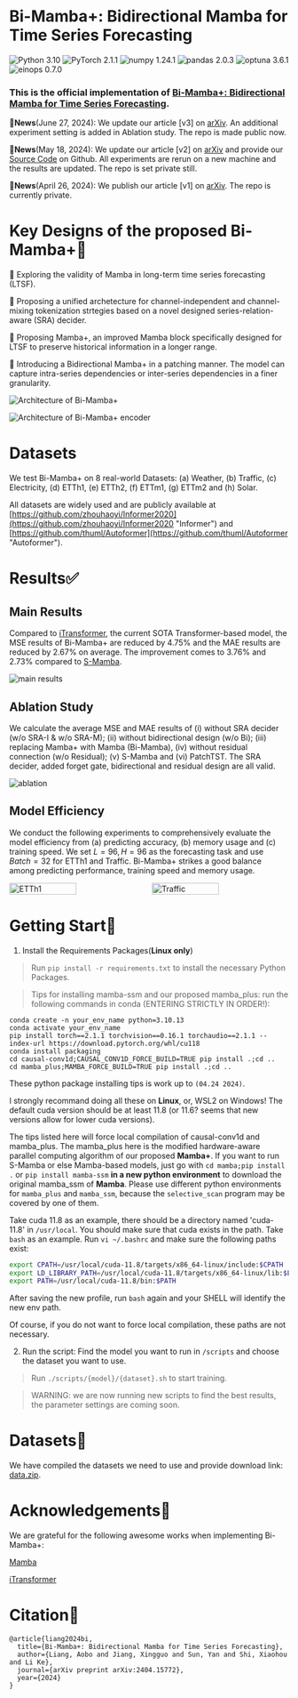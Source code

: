 # Bi-Mamba+: Bidirectional Mamba for Time Series Forecasting

![Python 3.10](https://img.shields.io/badge/python-3.10-green.svg?style=plastic)  ![PyTorch 2.1.1](https://img.shields.io/badge/Pytorch-2.1.1(+cu118)-da282a?style=plastic)  ![numpy 1.24.1](https://img.shields.io/badge/numpy-1.24.1-2ad82a?style=plastic)  ![pandas 2.0.3](https://img.shields.io/badge/pandas-2.0.3-39a8da?style=plastic)  ![optuna 3.6.1](https://img.shields.io/badge/optuna-3.6.1-a398da?style=plastic)  ![einops 0.7.0](https://img.shields.io/badge/einops-0.7.0-a938da?style=plastic)

### This is the official implementation of [Bi-Mamba+: Bidirectional Mamba for Time Series Forecasting](https://arxiv.org/abs/2404.15772).

🚩**News**(June 27, 2024): We update our article [v3] on [arXiv](https://arxiv.org/abs/2404.15772). An additional experiment setting is added in Ablation study. The repo is made public now.

🚩**News**(May 18, 2024): We update our article [v2] on [arXiv](https://arxiv.org/abs/2404.15772) and provide our [Source Code](https://github.com/Leopold2333/Bi-Mamba4TS) on Github. All experiments are rerun on a new machine and the results are updated. The repo is set private still.

🚩**News**(April 26, 2024): We publish our article [v1] on [arXiv](https://arxiv.org/abs/2404.15772). The repo is currently private.

# Key Designs of the proposed Bi-Mamba+🔑

🤠 Exploring the validity of Mamba in long-term time series forecasting (LTSF).

🤠 Proposing a unified archetecture for channel-independent and channel-mixing tokenization strtegies based on a novel designed series-relation-aware (SRA) decider.

🤠 Proposing Mamba+, an improved Mamba block specifically designed for LTSF to preserve historical information in a longer range.

🤠 Introducing a Bidirectional Mamba+ in a patching manner. The model can capture intra-series dependencies or inter-series dependencies in a finer granularity.


![Architecture of Bi-Mamba+](pics/architecture.png "Architecture of Bi-Mamba4TS")

![Architecture of Bi-Mamba+ encoder](pics/bi-mamba-encoder.png "Architecture of Bi-Mamba4TS")

# Datasets

We test Bi-Mamba+ on 8 real-world Datasets: (a) Weather, (b) Traffic, (c) Electricity, (d) ETTh1, (e) ETTh2, (f) ETTm1, (g) ETTm2 and (h) Solar.

All datasets are widely used and are publicly available at [https://github.com/zhouhaoyi/Informer2020](https://github.com/zhouhaoyi/Informer2020 "Informer") and [https://github.com/thuml/Autoformer](https://github.com/thuml/Autoformer "Autoformer").

<!-- ![statistics of datasets](pics/dataset.png "statistics of datasets") -->

# Results✅

## Main Results

Compared to [iTransformer](https://openreview.net/forum?id=JePfAI8fah), the current SOTA Transformer-based model, the MSE results of Bi-Mamba+ are reduced by 4.75% and the MAE results are reduced by 2.67% on average. The improvement comes to 3.76% and 2.73% compared to [S-Mamba](https://arxiv.org/abs/2403.11144).

![main results](pics/main.png "main results")

## Ablation Study

We calculate the average MSE and MAE results of (i) without SRA decider (w/o SRA-I & w/o SRA-M); (ii) without bidirectional design (w/o Bi); (iii) replacing Mamba+ with Mamba (Bi-Mamba), (iv) without residual connection (w/o Residual); (v) S-Mamba and (vi) PatchTST. The SRA decider, added forget gate, bidirectional and residual design are all valid.

![ablation](pics/ablation.png "ablation")

## Model Efficiency

We conduct the following experiments to comprehensively evaluate the model efficiency from (a) predicting accuracy, (b) memory usage and (c) training speed. We set $L=96,H=96$ as the forecasting task and use $Batch=32$ for ETTh1 and Traffic. Bi-Mamba+ strikes a good balance among predicting performance, training speed and memory usage.

<div style="display: flex; justify-content: space-between;">
  <img src="pics/efficiency-ETTh1.png" alt="ETTh1" style="width: 49%;">
  <img src="pics/efficiency-traffic.png" alt="Traffic" style="width: 49%;">
</div>

# Getting Start🛫

1. Install the Requirements Packages(**Linux only**)

> Run `pip install -r requirements.txt` to install the necessary Python Packages.

> Tips for installing mamba-ssm and our proposed mamba_plus:
> run the following commands in conda (ENTERING STRICTLY IN ORDER!):
```
conda create -n your_env_name python=3.10.13
conda activate your_env_name
pip install torch==2.1.1 torchvision==0.16.1 torchaudio==2.1.1 --index-url https://download.pytorch.org/whl/cu118
conda install packaging
cd causal-conv1d;CAUSAL_CONV1D_FORCE_BUILD=TRUE pip install .;cd ..
cd mamba_plus;MAMBA_FORCE_BUILD=TRUE pip install .;cd ..
```
These python package installing tips is work up to `(04.24 2024)`.

I strongly recommand doing all these on **Linux**, or, WSL2 on Windows! The default cuda version should be at least 11.8 (or 11.6? seems that new versions allow for lower cuda versions).

The tips listed here will force local compilation of causal-conv1d and mamba_plus. The mamba_plus here is the modified hardware-aware parallel computing algorithm of our proposed **Mamba+**. If you want to run S-Mamba or else Mamba-based models, just go with `cd mamba;pip install .` or `pip install mamba-ssm` **in a new python environment** to download the original mamba_ssm of **Mamba**. Please use different python environments for `mamba_plus` and `mamba_ssm`, because the `selective_scan` program may be covered by one of them.

Take cuda 11.8 as an example, there should be a directory named 'cuda-11.8' in `/usr/local`. You should make sure that cuda exists in the path. Take `bash` as an example. Run `vi ~/.bashrc` and make sure the following paths exist:
```bash
export CPATH=/usr/local/cuda-11.8/targets/x86_64-linux/include:$CPATH
export LD_LIBRARY_PATH=/usr/local/cuda-11.8/targets/x86_64-linux/lib:$LD_LIBRARY_PATH
export PATH=/usr/local/cuda-11.8/bin:$PATH
```

After saving the new profile, run `bash` again and your SHELL will identify the new env path.

Of course, if you do not want to force local compilation, these paths are not necessary.

2. Run the script: Find the model you want to run in `/scripts` and choose the dataset you want to use. 
> Run `./scripts/{model}/{dataset}.sh` to start training.

> WARNING: we are now running new scripts to find the best results, the parameter settings are coming soon.

# Datasets🔗
We have compiled the datasets we need to use and provide download link: [data.zip](https://drive.google.com/file/d/1krbMHQXB-aV9vvYs2bRsJnXPLa4BKxzG/view?usp=drive_link).

# Acknowledgements🙏
We are grateful for the following awesome works when implementing Bi-Mamba+:

[Mamba](https://github.com/state-spaces/mamba)

[iTransformer](https://github.com/thuml/iTransformer)

# Citation🙂
```
@article{liang2024bi,
  title={Bi-Mamba+: Bidirectional Mamba for Time Series Forecasting},
  author={Liang, Aobo and Jiang, Xingguo and Sun, Yan and Shi, Xiaohou and Li Ke},
  journal={arXiv preprint arXiv:2404.15772},
  year={2024}
}
```

